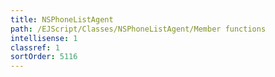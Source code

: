 ```yaml
---
title: NSPhoneListAgent
path: /EJScript/Classes/NSPhoneListAgent/Member functions
intellisense: 1
classref: 1
sortOrder: 5116
---
```





